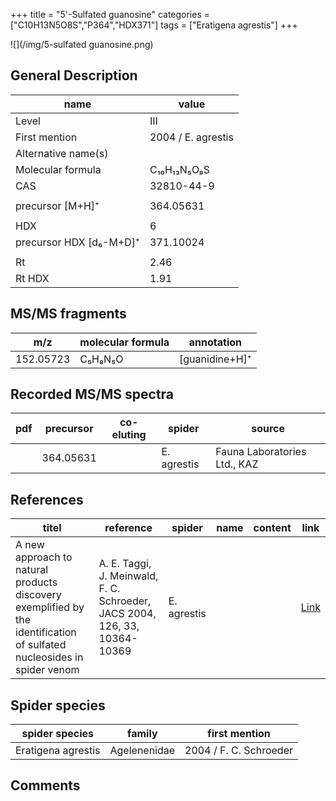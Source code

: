 +++
title = "5'-Sulfated guanosine"
categories = ["C10H13N5O8S","P364","HDX371"]
tags = ["Eratigena agrestis"]
+++

![](/img/5-sulfated guanosine.png)

## General Description

| name                    | value              |
|-------------------------|--------------------|
| Level                   | III                |
| First mention           | 2004 / E. agrestis |
| Alternative name(s)     |                    |
| Molecular formula       | C₁₀H₁₃N₅O₈S        |
| CAS                     | 32810-44-9         |
|                         |                    |
| precursor  [M+H]⁺       | 364.05631          |
|                         |                    |
| HDX                     | 6                  |
| precursor HDX [d₆-M+D]⁺ | 371.10024          |
|                         |                    |
| Rt                      | 2.46               |
| Rt HDX                  | 1.91               |

## MS/MS fragments

| m/z       | molecular formula | annotation     |
|-----------|-------------------|----------------|
| 152.05723 | C₅H₈N₅O           | [guanidine+H]⁺ |

## Recorded MS/MS spectra

| pdf | precursor | co-eluting | spider      | source                       |
|-----|-----------|------------|-------------|------------------------------|
|     | 364.05631 |            | E. agrestis | Fauna Laboratories Ltd., KAZ |

## References

| titel                                                                                                                  | reference                                                                  | spider      | name | content | link                                           |
|------------------------------------------------------------------------------------------------------------------------|----------------------------------------------------------------------------|-------------|------|---------|------------------------------------------------|
| A new approach to natural products discovery exemplified by the identification of sulfated nucleosides in spider venom | A. E. Taggi, J. Meinwald, F. C. Schroeder, JACS 2004, 126, 33, 10364-10369 | E. agrestis |      |         | [Link](https://pubs.acs.org/doi/abs/10.1021/ja047416n) |

## Spider species

| spider species     | family       | first mention          |
|--------------------|--------------|------------------------|
| Eratigena agrestis | Agelenenidae | 2004 / F. C. Schroeder |

## Comments